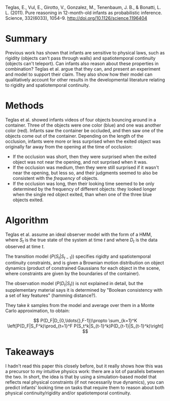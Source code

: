 Teglas, E., Vul, E., Girotto, V., Gonzalez, M., Tenenbaum, J. B., & Bonatti, L. L. (2011). Pure reasoning in 12-month-old infants as probabilistic inference. Science, 332(6033), 1054–9. http://doi.org/10.1126/science.1196404

# Summary

Previous work has shown that infants are sensitive to physical laws, such as rigidity (objects can't pass through walls) and spatiotemporal continuity (objects can't teleport). Can infants also reason about these properties in combination? Teglas et al. argue that they can, and present an experiment and model to support their claim. They also show how their model can qualitatively account for other results in the developmental literature relating to rigidity and spatiotemporal continuity.

# Methods

Teglas et al. showed infants videos of four objects bouncing around in a container. Three of the objects were one color (blue) and one was another color (red). Infants saw the container be occluded, and then saw one of the objects come out of the container. Depending on the length of the occlusion, infants were more or less surprised when the exited object was originally far away from the opening at the time of occlusion:

* If the occlusion was short, then they were surprised when the exited object was not near the opening, and not surprised when it was.
* If the occlusion was medium, then they were still surprised if it wasn't near the opening, but less so, and their judgments seemed to also be consistent with the *frequency* of objects.
* If the occlusion was long, then their looking time seemed to be only determined by the frequency of different objects: they looked longer when the single red object exited, than when one of the three blue objects exited.

# Algorithm

Teglas et al. assume an ideal observer model with the form of a HMM, where $S_t$ is the true state of the system at time $t$ and where $D_t$ is the data observed at time $t$.

The transition model ($P(S_t|S_{t-1})$) specifies rigidty and spatiotemporal continuity constraints, and is given a Brownian motion distribution on object dynamics (product of constrained Gaussians for each object in the scene, where constraints are given by the boundaries of the container).

The observation model ($P(D_t|S_t)$) is not explained in detail, but the supplementary material says it is determined by "Boolean consistency with a set of key features" (hamming distance?).

They take $k$ samples from the model and average over them in a Monte Carlo approximation, to obtain:

$$
P(D_F|D_{0,\ldots{},F-1})\propto \sum_{k=1}^K \left[P(D_F|S_F^k)\prod_{t=1}^F P(S_t^k|S_{t-1}^k)P(D_{t-1}|S_{t-1}^k)\right]
$$

# Takeaways

I hadn't read this paper this closely before, but it really shows how this was a precursor to my intuitive physics work: there are a lot of parallels between the two. In short, the idea is that by using a simulation-based model that reflects real physical constraints (if not necessarily true dynamics), you can predict infants' looking time on tasks that require them to reason about both physical continuity/rigidity and/or spatiotemporal continuity.
